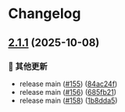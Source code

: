# Changelog

## [2.1.1](https://github.com/ikenxuan/karin-plugin-kkk/compare/v2.1.0...v2.1.1) (2025-10-08)


### 🔧 其他更新

* release main ([#155](https://github.com/ikenxuan/karin-plugin-kkk/issues/155)) ([84ac24f](https://github.com/ikenxuan/karin-plugin-kkk/commit/84ac24f3ec4702bcf248acba01bfdb17a17389b2))
* release main ([#156](https://github.com/ikenxuan/karin-plugin-kkk/issues/156)) ([685fb21](https://github.com/ikenxuan/karin-plugin-kkk/commit/685fb212d533b198726deaa90f50ac2a3df80b4f))
* release main ([#158](https://github.com/ikenxuan/karin-plugin-kkk/issues/158)) ([1b8dda5](https://github.com/ikenxuan/karin-plugin-kkk/commit/1b8dda52ebef23b59ccf51685b9fbc0f6bf04ae3))
